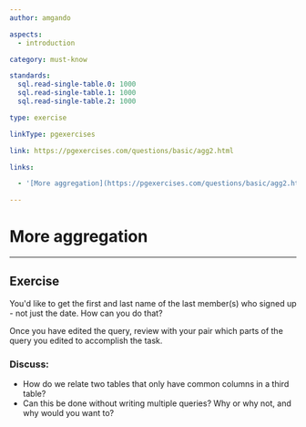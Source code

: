 ```yaml
---
author: amgando

aspects:
  - introduction

category: must-know

standards:
  sql.read-single-table.0: 1000
  sql.read-single-table.1: 1000
  sql.read-single-table.2: 1000

type: exercise

linkType: pgexercises

link: https://pgexercises.com/questions/basic/agg2.html

links:

  - '[More aggregation](https://pgexercises.com/questions/basic/agg2.html){documentation}'

---
```


# More aggregation

---
## Exercise

You'd like to get the first and last name of the last member(s) who signed up - not just the date. How can you do that?

Once you have edited the query, review with your pair which parts of the query you edited to accomplish the task.

### Discuss:
- How do we relate two tables that only have common columns in a third table?
- Can this be done without writing multiple queries? Why or why not, and why would you want to?

